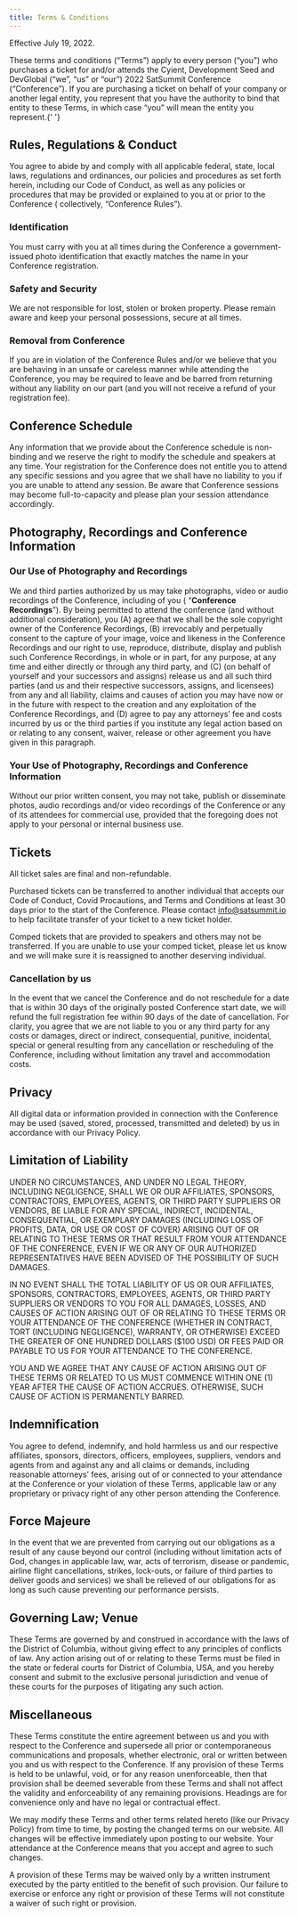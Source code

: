 ```yaml
---
title: Terms & Conditions
---
```

Effective July 19, 2022.

These terms and conditions (“Terms”) apply to every person (“you”) who purchases a ticket for and/or attends the Cyient, Development Seed and DevGlobal  (“we”, “us” or “our”) 2022 SatSummit Conference (“Conference”). If you are purchasing a ticket on behalf of your company or another legal entity, you represent that you have the authority to bind that entity to these Terms, in which case “you” will mean the entity you represent.{' '}

## Rules, Regulations & Conduct

You agree to abide by and comply with all applicable federal, state, local laws, regulations and ordinances, our policies and procedures as set forth herein, including our Code of Conduct, as well as any policies or procedures that may be provided or explained to you at or prior to the Conference ( collectively, “Conference Rules”).

### Identification

You must carry with you at all times during the Conference a government-issued photo identification that exactly matches the name in your Conference registration.

### Safety and Security

We are not responsible for lost, stolen or broken property. Please remain aware and keep your personal possessions, secure at all times.

### Removal from Conference

If you are in violation of the Conference Rules and/or we believe that you are behaving in an unsafe or careless manner while attending the Conference, you may be required to leave and be barred from returning without any liability on our part (and you will not receive a refund of your registration fee).

## Conference Schedule

Any information that we provide about the Conference schedule is non-binding and we reserve the right to modify the schedule and speakers at any time. Your registration for the Conference does not entitle you to attend any specific sessions and you agree that we shall have no liability to you if you are unable to attend any session. Be aware that Conference sessions may become full-to-capacity and please plan your session attendance accordingly.

## Photography, Recordings and Conference Information

### Our Use of Photography and Recordings

We and third parties authorized by us may take photographs, video or audio recordings of the Conference, including of you ( “**Conference Recordings**”). By being permitted to attend the conference (and without additional consideration), you (A) agree that we shall be the sole copyright owner of the Conference Recordings, (B) irrevocably and perpetually consent to the capture of your image, voice and likeness in the Conference Recordings and our right to use, reproduce, distribute, display and publish such Conference Recordings, in whole or in part, for any purpose, at any time and either directly or through any third party, and (C) (on behalf of yourself and your successors and assigns) release us and all such third parties (and us and their respective successors, assigns, and licensees) from any and all liability, claims and causes of action you may have now or in the future with respect to the creation and any exploitation of the Conference Recordings, and (D) agree to pay any attorneys’ fee and costs incurred by us or the third parties if you institute any legal action based on or relating to any consent, waiver, release or other agreement you have given in this paragraph.

### Your Use of Photography, Recordings and Conference Information

Without our prior written consent, you may not take, publish or disseminate photos, audio recordings and/or video recordings of the Conference or any of its attendees for commercial use, provided that the foregoing does not apply to your personal or internal business use.

## Tickets

All ticket sales are final and non-refundable.

Purchased tickets can be transferred to another individual that accepts our Code of Conduct, Covid Procautions, and Terms and Conditions at least 30 days prior to the start of the Conference. Please contact info@satsummit.io to help facilitate transfer of your ticket to a new ticket holder.

Comped tickets that are provided to speakers and others may not be transferred. If you are unable to use your comped ticket, please let us know and we will make sure it is reassigned to another deserving individual.

### Cancellation by us

In the event that we cancel the Conference and do not reschedule for a date that is within 30 days of the originally posted Conference start date, we will refund the full registration fee within 90 days of the date of cancellation. For clarity, you agree that we are not liable to you or any third party for any costs or damages, direct or indirect, consequential, punitive, incidental, special or general resulting from any cancellation or rescheduling of the Conference, including without limitation any travel and accommodation costs.

## Privacy

All digital data or information provided in connection with the Conference may be used (saved, stored, processed, transmitted and deleted) by us in accordance with our Privacy Policy.

## Limitation of Liability

UNDER NO CIRCUMSTANCES, AND UNDER NO LEGAL THEORY, INCLUDING NEGLIGENCE, SHALL WE OR OUR AFFILIATES, SPONSORS, CONTRACTORS, EMPLOYEES, AGENTS, OR THIRD PARTY SUPPLIERS OR VENDORS, BE LIABLE FOR ANY SPECIAL, INDIRECT, INCIDENTAL, CONSEQUENTIAL, OR EXEMPLARY DAMAGES (INCLUDING LOSS OF PROFITS, DATA, OR USE OR COST OF COVER) ARISING OUT OF OR RELATING TO THESE TERMS OR THAT RESULT FROM YOUR ATTENDANCE OF THE CONFERENCE, EVEN IF WE OR ANY OF OUR AUTHORIZED REPRESENTATIVES HAVE BEEN ADVISED OF THE POSSIBILITY OF SUCH DAMAGES.

IN NO EVENT SHALL THE TOTAL LIABILITY OF US OR OUR AFFILIATES, SPONSORS, CONTRACTORS, EMPLOYEES, AGENTS, OR THIRD PARTY SUPPLIERS OR VENDORS TO YOU FOR ALL DAMAGES, LOSSES, AND CAUSES OF ACTION ARISING OUT OF OR RELATING TO THESE TERMS OR YOUR ATTENDANCE OF THE CONFERENCE (WHETHER IN CONTRACT, TORT (INCLUDING NEGLIGENCE), WARRANTY, OR OTHERWISE) EXCEED THE GREATER OF ONE HUNDRED DOLLARS ($100 USD) OR FEES PAID OR PAYABLE TO US FOR YOUR ATTENDANCE TO THE CONFERENCE.

YOU AND WE AGREE THAT ANY CAUSE OF ACTION ARISING OUT OF THESE TERMS OR RELATED TO US MUST COMMENCE WITHIN ONE (1) YEAR AFTER THE CAUSE OF ACTION ACCRUES. OTHERWISE, SUCH CAUSE OF ACTION IS PERMANENTLY BARRED.

## Indemnification

You agree to defend, indemnify, and hold harmless us and our respective affiliates, sponsors, directors, officers, employees, suppliers, vendors and agents from and against any and all claims or demands, including reasonable attorneys’ fees, arising out of or connected to your attendance at the Conference or your violation of these Terms, applicable law or any proprietary or privacy right of any other person attending the Conference.

## Force Majeure

In the event that we are prevented from carrying out our obligations as a result of any cause beyond our control (including without limitation acts of God, changes in applicable law, war, acts of terrorism, disease or pandemic, airline flight cancellations, strikes, lock-outs, or failure of third parties to deliver goods and services) we shall be relieved of our obligations for as long as such cause preventing our performance persists.

## Governing Law; Venue

These Terms are governed by and construed in accordance with the laws of the District of Columbia, without giving effect to any principles of conflicts of law. Any action arising out of or relating to these Terms must be filed in the state or federal courts for District of Columbia, USA, and you hereby consent and submit to the exclusive personal jurisdiction and venue of these courts for the purposes of litigating any such action.

## Miscellaneous

These Terms constitute the entire agreement between us and you with respect to the Conference and supersede all prior or contemporaneous communications and proposals, whether electronic, oral or written between you and us with respect to the Conference. If any provision of these Terms is held to be unlawful, void, or for any reason unenforceable, then that provision shall be deemed severable from these Terms and shall not affect the validity and enforceability of any remaining provisions. Headings are for convenience only and have no legal or contractual effect.

We may modify these Terms and other terms related hereto (like our Privacy Policy) from time to time, by posting the changed terms on our website. All changes will be effective immediately upon posting to our website. Your attendance at the Conference means that you accept and agree to such changes.

A provision of these Terms may be waived only by a written instrument executed by the party entitled to the benefit of such provision. Our failure to exercise or enforce any right or provision of these Terms will not constitute a waiver of such right or provision.
